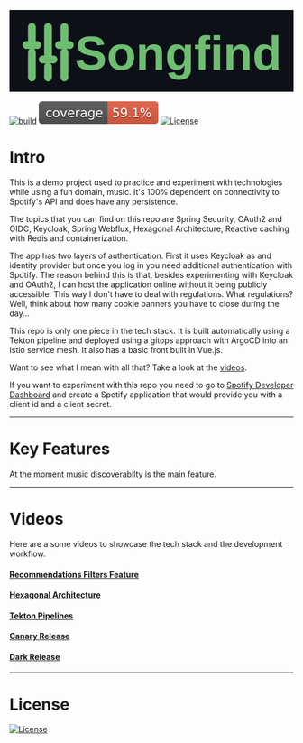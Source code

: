 ![Songfind](/img/songfind-banner.png)

[![build](https://github.com/alxlenc/songfind/actions/workflows/maven.yml/badge.svg)](https://github.com/alxlenc/songfind/actions/workflows/maven.yml)  ![coverage](.github/badges/jacoco.svg)  [![License](https://img.shields.io/badge/license-MIT-blue.svg)](https://opensource.org/licenses/MIT)

# Intro

This is a demo project used to practice and experiment with technologies while using a fun domain,
music. It's 100% dependent on connectivity to Spotify's API and does have any persistence.

The topics that you can find on this repo are Spring Security, OAuth2 and OIDC, Keycloak, Spring
Webflux, Hexagonal Architecture, Reactive caching with Redis and containerization.

The app has two layers of authentication. First it uses Keycloak as and identity provider but once
you log in you need additional authentication with Spotify. The reason behind this is that, besides
experimenting with Keycloak and OAuth2, I can host the application online without it being publicly
accessible. This way I don't have to deal with regulations. What regulations? Well, think about how
many cookie banners you have to close during the day...

This repo is only one piece in the tech stack. It is built automatically using a Tekton pipeline and
deployed using a gitops approach with ArgoCD into an Istio service mesh. It also has a basic front
built in Vue.js.

Want to see what I mean with all that? Take a look at the [videos](#videos).

If you want to experiment with this repo you need to go
to [Spotify Developer Dashboard](https://developer.spotify.com/dashboard/) and create a Spotify
application that would provide you with a client id and a client secret.

---

# Key Features

At the moment music discoverabilty is the main feature.

---

# Videos

Here are a some videos to showcase the tech stack and the development workflow.

#### [Recommendations Filters Feature](https://www.youtube.com/watch?v=QmzbV03ACkA)

#### [Hexagonal Architecture](https://www.youtube.com/watch?v=eiGwvGBXFT8)

#### [Tekton Pipelines](https://youtu.be/Kvakrsuam3E)

#### [Canary Release](https://www.youtube.com/watch?v=HzNx88H7nxU)

#### [Dark Release](https://www.youtube.com/watch?v=zqSmLRE0lIQ)


---

# License

[![License](https://img.shields.io/badge/license-MIT-blue.svg)](https://opensource.org/licenses/MIT)



